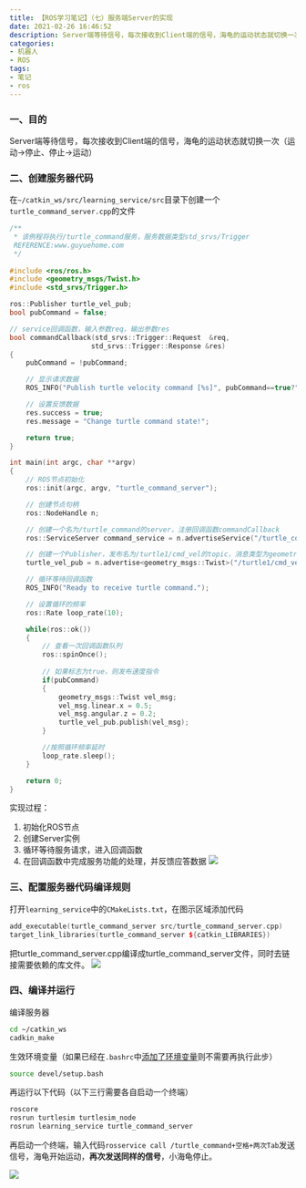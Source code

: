 ```yaml
---
title: 【ROS学习笔记】（七）服务端Server的实现
date: 2021-02-26 16:46:52
description: Server端等待信号，每次接收到Client端的信号，海龟的运动状态就切换一次（运动→停止、停止→运动）。
categories:
- 机器人
- ROS
tags:
- 笔记
- ros
---
```


### 一、目的

Server端等待信号，每次接收到Client端的信号，海龟的运动状态就切换一次（运动→停止、停止→运动）

### 二、创建服务器代码

在`~/catkin_ws/src/learning_service/src`目录下创建一个`turtle_command_server.cpp`的文件

```c++
/**
 * 该例程将执行/turtle_command服务，服务数据类型std_srvs/Trigger
 REFERENCE:www.guyuehome.com
 */
 
#include <ros/ros.h>
#include <geometry_msgs/Twist.h>
#include <std_srvs/Trigger.h>

ros::Publisher turtle_vel_pub;
bool pubCommand = false;

// service回调函数，输入参数req，输出参数res
bool commandCallback(std_srvs::Trigger::Request  &req,
         			std_srvs::Trigger::Response &res)
{
	pubCommand = !pubCommand;

    // 显示请求数据
    ROS_INFO("Publish turtle velocity command [%s]", pubCommand==true?"Yes":"No");

	// 设置反馈数据
	res.success = true;
	res.message = "Change turtle command state!";

    return true;
}

int main(int argc, char **argv)
{
    // ROS节点初始化
    ros::init(argc, argv, "turtle_command_server");

    // 创建节点句柄
    ros::NodeHandle n;

    // 创建一个名为/turtle_command的server，注册回调函数commandCallback
    ros::ServiceServer command_service = n.advertiseService("/turtle_command", commandCallback);

	// 创建一个Publisher，发布名为/turtle1/cmd_vel的topic，消息类型为geometry_msgs::Twist，队列长度10
	turtle_vel_pub = n.advertise<geometry_msgs::Twist>("/turtle1/cmd_vel", 10);

    // 循环等待回调函数
    ROS_INFO("Ready to receive turtle command.");

	// 设置循环的频率
	ros::Rate loop_rate(10);

	while(ros::ok())
	{
		// 查看一次回调函数队列
    	ros::spinOnce();
		
		// 如果标志为true，则发布速度指令
		if(pubCommand)
		{
			geometry_msgs::Twist vel_msg;
			vel_msg.linear.x = 0.5;
			vel_msg.angular.z = 0.2;
			turtle_vel_pub.publish(vel_msg);
		}

		//按照循环频率延时
	    loop_rate.sleep();
	}

    return 0;
}
```

实现过程：

1. 初始化ROS节点
2. 创建Server实例
3. 循环等待服务请求，进入回调函数
4. 在回调函数中完成服务功能的处理，并反馈应答数据
![](https://gitee.com/huffiema/pictures/raw/master/image/202112231653779-ros-notes7-1.png)

### 三、配置服务器代码编译规则

打开`learning_service`中的`CMakeLists.txt`，在图示区域添加代码

```c++
add_executable(turtle_command_server src/turtle_command_server.cpp)
target_link_libraries(turtle_command_server ${catkin_LIBRARIES})
```

把turtle_command_server.cpp编译成turtle_command_server文件，同时去链接需要依赖的库文件。
![](https://gitee.com/huffiema/pictures/raw/master/image/202112231653176-ros-notes7-2.png)

### 四、编译并运行

编译服务器

```bash
cd ~/catkin_ws
cadkin_make
```

生效环境变量（如果已经在`.bashrc`中[添加了环境变量](https://blog.csdn.net/weixin_44543463/article/details/113985223)则不需要再执行此步）

```bash
source devel/setup.bash
```

再运行以下代码（以下三行需要各自启动一个终端）

```bash
roscore
rosrun turtlesim turtlesim_node
rosrun learning_service turtle_command_server
```

再启动一个终端，输入代码`rosservice call /turtle_command+空格+两次Tab`发送信号，海龟开始运动，**再次发送同样的信号**，小海龟停止。

![](https://gitee.com/huffiema/pictures/raw/master/image/202112231653462-ros-notes7-3.png)